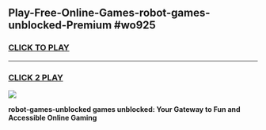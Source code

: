 
## Play-Free-Online-Games-robot-games-unblocked-Premium #wo925
<h3>
<a href="https://premium.freeplayer.one?title=robot-games-unblocked&ref=8M">CLICK TO PLAY</a></h3>
<hr>

<h3>
<a href="https://premium.freeplayer.one?title=robot-games-unblocked&ref=8M">CLICK 2 PLAY</a>
  
</h3>

<a href="https://premium.freeplayer.one?title=robot-games-unblocked&ref=8M"><img src="https://clearcache.store/games.png"></a>


**robot-games-unblocked games unblocked: Your Gateway to Fun and Accessible Online Gaming**
